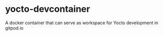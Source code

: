 # yocto-devcontainer
A docker container that can serve as workspace for Yocto development in gitpod.io
